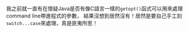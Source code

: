 我之前就一直有在懷疑Java是否有像C語言一樣的`getopt()`函式可以用來處理command line帶進程式的參數，
結果沒想到居然沒有！居然是要自己手工刻`switch...case`來處理，真是匪夷所思！
